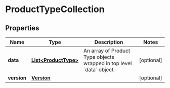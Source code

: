 
# ProductTypeCollection

## Properties
Name | Type | Description | Notes
------------ | ------------- | ------------- | -------------
**data** | [**List&lt;ProductType&gt;**](ProductType.md) | An array of Product Type objects wrapped in top level &#x60;data&#x60; object. |  [optional]
**version** | [**Version**](Version.md) |  |  [optional]



